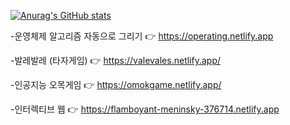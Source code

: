 [![Anurag's GitHub stats](https://github-readme-stats.vercel.app/api?username=jidole02)](https://github.com/anuraghazra/github-readme-stats)

-운영체제 알고리즘 자동으로 그리기      👉 https://operating.netlify.app

-발레발레 (타자게임)                   👉 https://valevales.netlify.app/

-인공지능 오목게임                     👉 https://omokgame.netlify.app/

-인터렉티브 웹                         👉 https://flamboyant-meninsky-376714.netlify.app  
